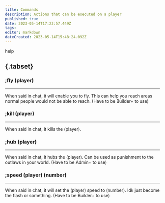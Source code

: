 ```yaml
---
title: Commands
description: Actions that can be executed on a player
published: true
date: 2023-05-14T17:23:57.449Z
tags: 
editor: markdown
dateCreated: 2023-05-14T15:48:24.092Z
---
```


help

## {.tabset}
### ;fly (player)
-----

When said in chat, it will enable you to fly.
This can help you reach areas normal people would not be able to reach.
(Have to be Builder+ to use)

### ;kill (player)
-----

When said in chat, it kills the (player).

### ;hub (player)
----

When said in chat, it hubs the (player).
Can be used as punishment to the outlaws in your world.
(Have to be Admin+ to use)

### ;speed (player) (number)
----

When said in chat, it will set the (player) speed to (number).
Idk just become the flash or something.
(Have to be Builder+ to use)


